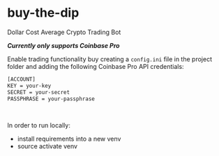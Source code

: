 # buy-the-dip
Dollar Cost Average Crypto Trading Bot
&nbsp;

***Currently only supports Coinbase Pro***

Enable trading functionality buy creating a `config.ini` file in the project 
folder and adding the following Coinbase Pro API credentials:

```txt
[ACCOUNT]
KEY = your-key
SECRET = your-secret
PASSPHRASE = your-passphrase
```
&nbsp;

In order to run locally:
- install requirements into a new venv
- source activate venv